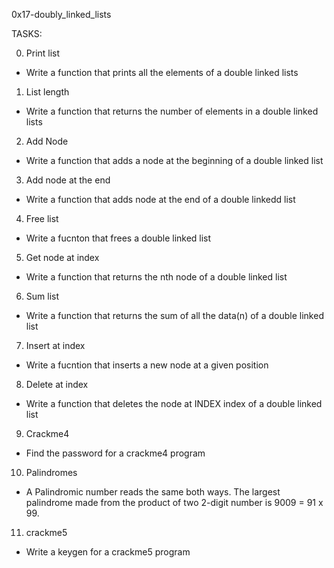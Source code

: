 0x17-doubly_linked_lists

TASKS:

0. Print list
- Write a function that prints all the elements of a double linked lists

1. List length
- Write a function that returns the number of elements in a double linked lists

2. Add Node
- Write a function that adds a node at the beginning of a double linked list

3. Add node at the end
- Write a function that adds node at the end of a double linkedd list

4. Free list
- Write a fucnton that frees a double linked list

5. Get node at index
- Write a function that returns the nth node of a double linked list

6. Sum list
- Write a function that returns the sum of all the data(n) of a double linked
list

7. Insert at index
- Write a fucntion that inserts a new node at a given position

8. Delete at index
- Write a function that deletes the node at INDEX index of a double linked
list

9. Crackme4
- Find the password for a crackme4 program

10. Palindromes
- A Palindromic number reads the same both ways. The largest palindrome made from
the product of two 2-digit number is 9009 = 91 x 99.

11. crackme5
- Write a keygen for a crackme5 program
